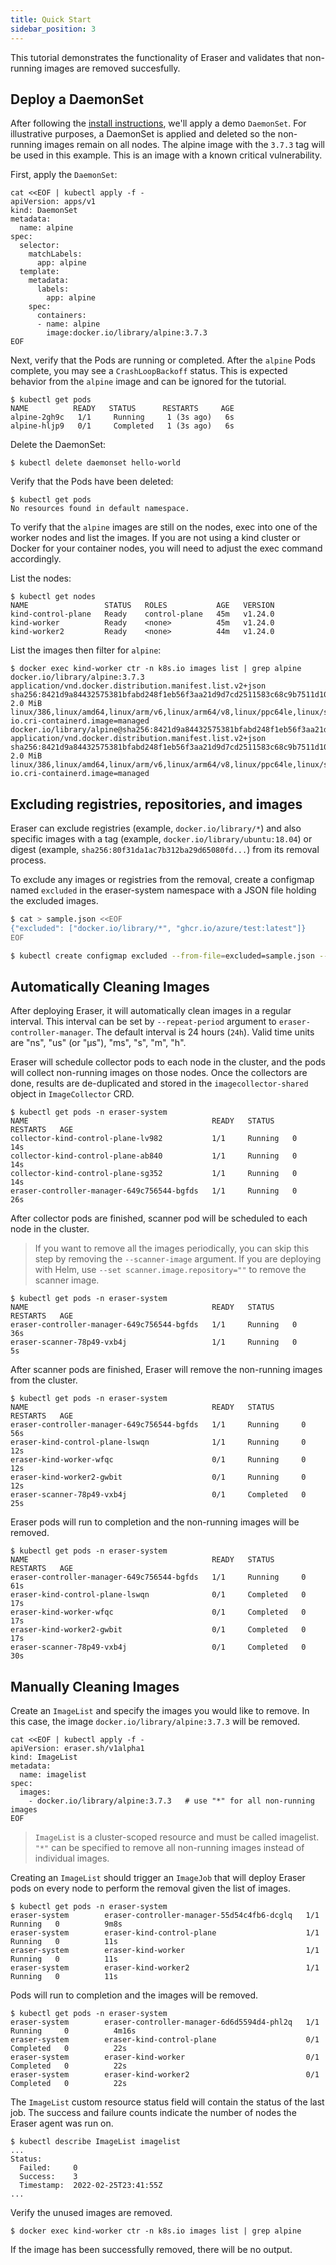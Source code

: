 ```yaml
---
title: Quick Start
sidebar_position: 3
---
```


This tutorial demonstrates the functionality of Eraser and validates that non-running images are removed succesfully.

## Deploy a DaemonSet

After following the [install instructions](https://example.com), we'll apply a demo `DaemonSet`. For illustrative purposes, a DaemonSet is applied and deleted so the non-running images remain on all nodes. The alpine image with the `3.7.3` tag will be used in this example. This is an image with a known critical vulnerability.

First, apply the `DaemonSet`:

```shell
cat <<EOF | kubectl apply -f -
apiVersion: apps/v1
kind: DaemonSet
metadata:
  name: alpine
spec:
  selector:
    matchLabels:
      app: alpine
  template:
    metadata:
      labels:
        app: alpine
    spec:
      containers:
      - name: alpine
        image:docker.io/library/alpine:3.7.3
EOF
```

Next, verify that the Pods are running or completed. After the `alpine` Pods complete, you may see a `CrashLoopBackoff` status. This is expected behavior from the `alpine` image and can be ignored for the tutorial.

```shell
$ kubectl get pods
NAME          READY   STATUS      RESTARTS     AGE
alpine-2gh9c   1/1     Running     1 (3s ago)   6s
alpine-hljp9   0/1     Completed   1 (3s ago)   6s
```

Delete the DaemonSet:

```shell
$ kubectl delete daemonset hello-world
```

Verify that the Pods have been deleted:

```shell
$ kubectl get pods
No resources found in default namespace.
```

To verify that the `alpine` images are still on the nodes, exec into one of the worker nodes and list the images. If you are not using a kind cluster or Docker for your container nodes, you will need to adjust the exec command accordingly.

List the nodes:

```shell
$ kubectl get nodes
NAME                 STATUS   ROLES           AGE   VERSION
kind-control-plane   Ready    control-plane   45m   v1.24.0
kind-worker          Ready    <none>          45m   v1.24.0
kind-worker2         Ready    <none>          44m   v1.24.0
```

List the images then filter for `alpine`:

```shell
$ docker exec kind-worker ctr -n k8s.io images list | grep alpine
docker.io/library/alpine:3.7.3                                                                             application/vnd.docker.distribution.manifest.list.v2+json sha256:8421d9a84432575381bfabd248f1eb56f3aa21d9d7cd2511583c68c9b7511d10 2.0 MiB   linux/386,linux/amd64,linux/arm/v6,linux/arm64/v8,linux/ppc64le,linux/s390x  io.cri-containerd.image=managed
docker.io/library/alpine@sha256:8421d9a84432575381bfabd248f1eb56f3aa21d9d7cd2511583c68c9b7511d10           application/vnd.docker.distribution.manifest.list.v2+json sha256:8421d9a84432575381bfabd248f1eb56f3aa21d9d7cd2511583c68c9b7511d10 2.0 MiB   linux/386,linux/amd64,linux/arm/v6,linux/arm64/v8,linux/ppc64le,linux/s390x  io.cri-containerd.image=managed

```

## Excluding registries, repositories, and images
Eraser can exclude registries (example, `docker.io/library/*`) and also specific images with a tag (example, `docker.io/library/ubuntu:18.04`) or digest (example, `sha256:80f31da1ac7b312ba29d65080fd...`) from its removal process.

To exclude any images or registries from the removal, create a configmap named `excluded` in the eraser-system namespace with a JSON file holding the excluded images.

```bash
$ cat > sample.json <<EOF
{"excluded": ["docker.io/library/*", "ghcr.io/azure/test:latest"]}
EOF

$ kubectl create configmap excluded --from-file=excluded=sample.json --namespace=eraser-system
```

## Automatically Cleaning Images

After deploying Eraser, it will automatically clean images in a regular interval. This interval can be set by `--repeat-period` argument to `eraser-controller-manager`. The default interval is 24 hours (`24h`). Valid time units are "ns", "us" (or "µs"), "ms", "s", "m", "h".

Eraser will schedule collector pods to each node in the cluster, and the pods will collect non-running images on those nodes. Once the collectors are done, results are de-duplicated and stored in the `imagecollector-shared` object in `ImageCollector` CRD.

```shell
$ kubectl get pods -n eraser-system
NAME                                         READY   STATUS    RESTARTS   AGE
collector-kind-control-plane-lv982           1/1     Running   0          14s
collector-kind-control-plane-ab840           1/1     Running   0          14s
collector-kind-control-plane-sg352           1/1     Running   0          14s
eraser-controller-manager-649c756544-bgfds   1/1     Running   0          26s
```

After collector pods are finished, scanner pod will be scheduled to each node in the cluster.

> If you want to remove all the images periodically, you can skip this step by removing the `--scanner-image` argument. If you are deploying with Helm, use `--set scanner.image.repository=""` to remove the scanner image.

```shell
$ kubectl get pods -n eraser-system
NAME                                         READY   STATUS    RESTARTS   AGE
eraser-controller-manager-649c756544-bgfds   1/1     Running   0          36s
eraser-scanner-78p49-vxb4j                   1/1     Running   0          5s
```

After scanner pods are finished, Eraser will remove the non-running images from the cluster.

```shell
$ kubectl get pods -n eraser-system
NAME                                         READY   STATUS      RESTARTS   AGE
eraser-controller-manager-649c756544-bgfds   1/1     Running     0          56s
eraser-kind-control-plane-lswqn              1/1     Running     0          12s
eraser-kind-worker-wfqc                      0/1     Running     0          12s
eraser-kind-worker2-gwbit                    0/1     Running     0          12s
eraser-scanner-78p49-vxb4j                   0/1     Completed   0          25s
```

Eraser pods will run to completion and the non-running images will be removed.

```shell
$ kubectl get pods -n eraser-system
NAME                                         READY   STATUS      RESTARTS   AGE
eraser-controller-manager-649c756544-bgfds   1/1     Running     0          61s
eraser-kind-control-plane-lswqn              0/1     Completed   0          17s
eraser-kind-worker-wfqc                      0/1     Completed   0          17s
eraser-kind-worker2-gwbit                    0/1     Completed   0          17s
eraser-scanner-78p49-vxb4j                   0/1     Completed   0          30s
```

## Manually Cleaning Images

Create an `ImageList` and specify the images you would like to remove. In this case, the image `docker.io/library/alpine:3.7.3` will be removed.

```shell
cat <<EOF | kubectl apply -f -
apiVersion: eraser.sh/v1alpha1
kind: ImageList
metadata:
  name: imagelist
spec:
  images:
    - docker.io/library/alpine:3.7.3   # use "*" for all non-running images
EOF
```

> `ImageList` is a cluster-scoped resource and must be called imagelist. `"*"` can be specified to remove all non-running images instead of individual images.

Creating an `ImageList` should trigger an `ImageJob` that will deploy Eraser pods on every node to perform the removal given the list of images.

```shell
$ kubectl get pods -n eraser-system
eraser-system        eraser-controller-manager-55d54c4fb6-dcglq   1/1     Running   0          9m8s
eraser-system        eraser-kind-control-plane                    1/1     Running   0          11s
eraser-system        eraser-kind-worker                           1/1     Running   0          11s
eraser-system        eraser-kind-worker2                          1/1     Running   0          11s
```

Pods will run to completion and the images will be removed.

```shell
$ kubectl get pods -n eraser-system
eraser-system        eraser-controller-manager-6d6d5594d4-phl2q   1/1     Running     0          4m16s
eraser-system        eraser-kind-control-plane                    0/1     Completed   0          22s
eraser-system        eraser-kind-worker                           0/1     Completed   0          22s
eraser-system        eraser-kind-worker2                          0/1     Completed   0          22s
```

The `ImageList` custom resource status field will contain the status of the last job. The success and failure counts indicate the number of nodes the Eraser agent was run on.

```shell
$ kubectl describe ImageList imagelist
...
Status:
  Failed:     0
  Success:    3
  Timestamp:  2022-02-25T23:41:55Z
...
```

Verify the unused images are removed.

```shell
$ docker exec kind-worker ctr -n k8s.io images list | grep alpine
```

If the image has been successfully removed, there will be no output.
